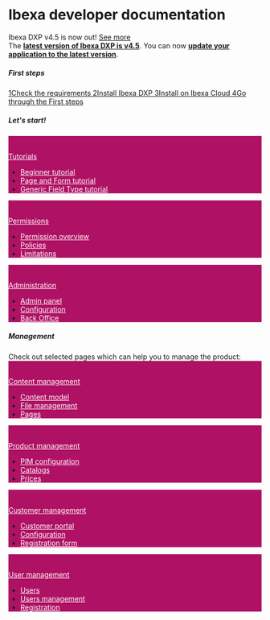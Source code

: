 <div class="front-page">
    <div class="row">
        <h1>Ibexa developer documentation</h1>
    </div>
    <div class="row mt-5 pb-4">
        <div class="col-12">
             <div class="announcement" role="alert">
                <div class="d-flex flex-column flex-md-row justify-content-between align-items-center">
                    <span class="d-flex align-items-center">
                        <!-- <svg class="tile-icon" width="32" height="32" viewBox="0 0 140 140" xmlns="http://www.w3.org/2000/svg">
                            <g transform="scale(4) translate(1)"><path d="M22.293 19.35c-0.735-0.001-1.331-0.598-1.331-1.333 0-0.367 0.148-0.699 0.388-0.94l-0 0c1.367-1.384 2.211-3.287 2.211-5.387s-0.844-4.003-2.212-5.387l0.001 0.001c-0.254-0.243-0.412-0.585-0.412-0.964 0-0.736 0.597-1.333 1.333-1.333 0.381 0 0.725 0.16 0.968 0.417l0.001 0.001c1.846 1.866 2.987 4.433 2.987 7.267s-1.141 5.401-2.988 7.268l0.001-0.001c-0.242 0.243-0.576 0.393-0.946 0.393-0 0-0.001 0-0.001 0h0zM10.683 19c0.242-0.241 0.391-0.575 0.391-0.943s-0.149-0.702-0.391-0.943v0c-1.391-1.385-2.252-3.302-2.252-5.42 0-2.088 0.836-3.981 2.193-5.361l-0.001 0.001c0.236-0.241 0.382-0.571 0.382-0.935 0-0.737-0.597-1.334-1.334-1.334-0.373 0-0.709 0.153-0.951 0.399l-0 0c-1.823 1.862-2.949 4.413-2.949 7.228 0 2.854 1.157 5.439 3.028 7.309l0 0c0.241 0.241 0.574 0.389 0.942 0.389s0.7-0.149 0.942-0.389l-0 0zM27.237 23.060c2.94-2.896 4.762-6.92 4.762-11.37 0-4.413-1.792-8.408-4.689-11.297l-0-0c-0.243-0.255-0.586-0.414-0.966-0.414-0.736 0-1.333 0.597-1.333 1.333 0 0.381 0.159 0.724 0.415 0.967l0.001 0.001c2.413 2.406 3.907 5.734 3.907 9.41 0 3.708-1.519 7.061-3.968 9.471l-0.002 0.002c-0.242 0.241-0.391 0.575-0.391 0.943s0.149 0.702 0.391 0.943v0c0.241 0.242 0.575 0.391 0.943 0.391s0.702-0.149 0.943-0.391v0zM6.667 23.047c0.237-0.24 0.383-0.571 0.383-0.935 0-0.373-0.153-0.71-0.399-0.951l-0-0c-2.449-2.412-3.967-5.765-3.967-9.471 0-3.677 1.493-7.005 3.907-9.412l0-0c0.228-0.239 0.368-0.563 0.368-0.919 0-0.736-0.597-1.333-1.333-1.333-0.356 0-0.679 0.139-0.918 0.366l0.001-0.001c-2.897 2.889-4.689 6.883-4.689 11.297 0 4.45 1.822 8.474 4.76 11.368l0.002 0.002c0.241 0.242 0.575 0.391 0.943 0.391s0.702-0.149 0.943-0.391v0zM20 11.687c0-0.001 0-0.003 0-0.005 0-2.209-1.791-4-4-4s-4 1.791-4 4c0 1.731 1.1 3.206 2.639 3.762l0.028 0.009v15.213c0 0.736 0.597 1.333 1.333 1.333s1.333-0.597 1.333-1.333v0-15.213c1.565-0.565 2.665-2.037 2.667-3.766v-0z" fill="var(--ibexa-jazzberry)"></path></g>
                        </svg> -->
                        Ibexa DXP v4.5 is now out!
                    </span>
                    <span class="d-flex flex-column flex-xs-row flex-sm-row flex-md-row justify-content-between align-items-center ml-md-4">
                        <a href="release_notes/ibexa_dxp_v4.4" class="btn btn-sm btn-announcement-outline mr-4 ml-4 ml-md-0 mb-3 mb-sm-0">
                            See more
                        </a>
                    </span>
                </div>
            </div>
        </div>
    </div>
    <div class="row mt-5">
        <div class="col-lg-12 mb-5 latest-release">
            <div class="row mt-3">
                <div class="col-lg-12">
                    The <a href="release_notes/ibexa_dxp_v4.5/" style="font-weight: bold";>latest version of Ibexa DXP is <span class="pill">v4.5</span></a>. You can now <a href="update_and_migration/from_4.5/update_from_4.5/" style="font-weight: bold";>update your application to the latest version</a>. 
                </div>
            </div>
        </div>              
    </div>
    <div class="row mt-5">
        <div class="col-lg-12 mb-5 latest-release">
            <h5>
                First steps
            </h5>
        </div>              
    </div>
    <div>
    <div class="row">
        <div class="col-lg px-2 px-lg-4">
            <a href="getting_started/requirements/" class="instruction-tile" >
                <span class="instruction-tile-number">1</span>Check the requirements
            </a>
            <a href="getting_started/install_ibexa_dxp/" class="instruction-tile" >
                <span class="instruction-tile-number">2</span>Install Ibexa DXP
            </a>
            <a href="getting_started/install_on_ibexa_cloud/" class="instruction-tile" >
                <span class="instruction-tile-number">3</span>Install on Ibexa Cloud
            </a>
             <a href="getting_started/first_steps/" class="instruction-tile" >
                <span class="instruction-tile-number">4</span>Go through the First steps
            </a>
        </div>
    </div>
    <div class="row mt-5">
        <div class="col-lg-12 mb-5 latest-release">
            <h5>
                Let's start!
            </h5>
        </div>              
    </div>
    <div>
    <div class="row">
        <div class="col-lg px-2 px-lg-4">
            <div class="info-tile-up" id="tile2" style = "background: #af1164;">
                <svg class="tile-icon align-middle" width="32" height="32">
                    <use fill="var(--white)" xlink:href="images/ez-icons.svg#publish"></use>
                </svg>
                <div class = "info-tile-title"><a href="tutorials/tutorials/" style="color: white;">Tutorials</a></div>
                <div class="info-tile-body">
                        <ul>
                            <li><a href="tutorials/beginner_tutorial/beginner_tutorial/" style="color: white;">Beginner tutorial</a></li>
                            <li><a href="tutorials/page_and_form_tutorial/page_and_form_tutorial/" style="color: white;">Page and Form tutorial</a></li>
                            <li><a href="tutorials/generic_field_type/creating_a_point2d_field_type/" style="color: white;">Generic Field Type tutorial</a></li>
                        </ul>
                </div>
            </div>
            <div class="info-tile-up" id="tile2" style = "background: #af1164;">
                <svg class="tile-icon align-middle" width="32" height="32">
                    <use fill="var(--white)" xlink:href="images/ez-icons.svg#about"></use>
                </svg>
                <div class = "info-tile-title"><a href="permissions/permissions/" style="color: white;">Permissions</div>
                <div class="info-tile-body">
                        <ul>
                            <li><a href="permissions/permission_overview/" style="color: white;" >Permission overview</a></li>
                            <li><a href="permissions/policies/" style="color: white;" >Policies</a></li>
                            <li><a href="permissions/limitations/" style="color: white;" >Limitations</a></li>
                        </ul>
                </div>
            </div>
            <div class="info-tile-up" id="tile2" style = "background: #af1164;">
                <svg class="tile-icon align-middle" width="32" height="32">
                    <use fill="var(--white)" xlink:href="images/ez-icons.svg#settings-config"></use>
                </svg>
                <div class = "info-tile-title"><a href="administration/administration/" style="color: white;">Administration</a></div>
                <div class="info-tile-body">
                        <ul>
                            <li><a href="administration/admin_panel/admin_panel/" style="color: white;" >Admin panel</a></li>
                            <li><a href="administration/configuration/configuration/" style="color: white;" >Configuration</a></li>
                            <li><a href="administration/back_office/back_office/" style="color: white;" >Back Office</a></li>
                        </ul>
                </div>
            </div>
        </div>
    </div>
</div>
<div class="row mt-5">
        <div class="col-lg-12 mb-5 latest-release">
            <h5>
                Management
            </h5>
            <div class="row mt-3">
                <div class="col-lg-12">
                    Check out selected pages which can help you to manage the product:</a> 
                </div>
            </div>
        </div>              
    </div>
</div>
<div>
    <div class="row">
        <div class="col-lg px-2 px-lg-4">
            <div class="info-tile" id="tile2" style = "background: #af1164;">
                <svg class="tile-icon align-middle" width="32" height="32">
                    <use fill="var(--white)" xlink:href="images/ez-icons.svg#content-draft"></use>
                </svg>
                <div class = "info-tile-title align-middle"><a href="content_management/content_management/" style="color: white;">Content management</a></div>
                <div class="info-tile-body align-middle">
                        <ul>
                            <li><a href="content_management/content_model/" style="color: white;">Content model</a></li>
                            <li><a href="content_management/file_management/file_management/" style="color: white;">File management</a></li>
                            <li><a href="content_management/pages/pages/" style="color: white;">Pages</a></li>
                        </ul>
                </div>
            </div>
            <div class="info-tile" id="tile2" style = "background: #af1164;">
                <svg class="tile-icon" width="32" height="32">
                    <use fill="var(--white)" xlink:href="images/ez-icons.svg#product"></use>
                </svg>
                <div class = "info-tile-title align-middle"><a href="pim/pim/" style="color: white;">Product management<a></div>
                <div class="info-tile-body align-middle">
                        <ul>
                            <li><a href="pim/pim_configuration/" style="color: white;">PIM configuration</a></li>
                            <li><a href="pim/catalogs/" style="color: white;">Catalogs</a></li>
                            <li><a href="pim/prices/" style="color: white;">Prices</a></li>
                        </ul>
                </div>
            </div>
            <div class="info-tile" id="tile2" style = "background: #af1164;">
                <svg class="tile-icon align-middle" width="32" height="32">
                    <use fill="var(--white)" xlink:href="images/ez-icons.svg#user_group"></use>
                </svg>
                <div class = "info-tile-title align-middle"><a href="customer_management/customer_management/" style="color: white;">Customer management</a></div>
                <div class="info-tile-body align-middle">
                        <ul>
                            <li><a href="customer_management/customer_portal/" style="color: white;">Customer portal</a></li>
                            <li><a href="customer_management/cp_configuration/" style="color: white;">Configuration</a></li>
                            <li><a href="customer_management/create_user_registration_form/" style="color: white;">Registration form</a></li>
                        </ul>
                </div>
            </div>
            <div class="info-tile" id="tile2" style = "background: #af1164;">
                <svg class="tile-icon align-middle" width="32" height="32">
                    <use fill="var(--white)" xlink:href="images/ez-icons.svg#user"></use>
                </svg>
                <div class = "info-tile-title align-middle"><a href="users/user_management/" style="color: white;">User management</a></div>
                <div class="info-tile-body align-middle">
                        <ul>
                            <li><a href="users/users/" style="color: white;">Users</a></li>
                            <li><a href="users/user_management/" style="color: white;">Users management</a></li>
                            <li><a href="users/login_and_registration/" style="color: white;">Registration</a></li>
                        </ul>
                </div>
            </div>
        </div>
    </div>
</div>
